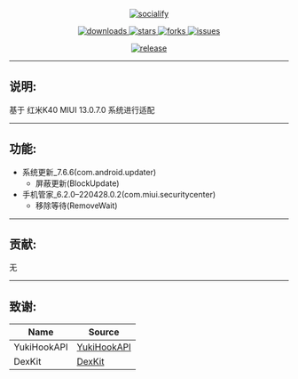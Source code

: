 <p align="center">
    <a href="https://github.com/HdShare/HookMiui13">
        <img src="https://socialify.git.ci/HdShare/HookMiui13/image?description=1&font=Rokkitt&language=1&name=1&owner=1&theme=Auto" alt="socialify"/>
    </a>
</p>

<p align="center">
    <a href="https://github.com/HdShare/HookMiui13/releases">
        <img src="https://img.shields.io/github/downloads/HdShare/HookMiui13/total?style=flat-square&label=GithubRepo&labelColor=1b1f23&color=eeeeee" alt="downloads">
    </a>
    <a href="https://github.com/HdShare/HookMiui13/stargazers">
        <img src="https://img.shields.io/github/stars/HdShare/HookMiui13?style=flat-square&label=Stars&labelColor=1b1f23&color=dfb317" alt="stars">
    </a>
    <a href="https://github.com/HdShare/HookMiui13/network/members">
        <img src="https://img.shields.io/github/forks/HdShare/HookMiui13?style=flat-square&label=Forks&labelColor=1b1f23&color=97ca00" alt="forks">
    </a>
    <a href="https://github.com/HdShare/HookMiui13/issues">
        <img src="https://img.shields.io/github/issues/HdShare/HookMiui13?style=flat-square&label=Issues&labelColor=1b1f23&color=007ec6" alt="issues">
    </a>
</p>

<p align="center">
    <a href="https://github.com/HdShare/HookMiui13/releases/latest">
        <img src="https://img.shields.io/github/v/release/HdShare/HookMiui13?style=flat-square&label=Release&labelColor=8b00c5&color=c8c8c8" alt="release">
    </a>
</p>

---

## 说明:

基于 红米K40 MIUI 13.0.7.0 系统进行适配

---

## 功能:

- 系统更新_7.6.6(com.android.updater)
    - 屏蔽更新(BlockUpdate)
- 手机管家_6.2.0–220428.0.2(com.miui.securitycenter)
    - 移除等待(RemoveWait)

---

## 贡献:

无

---

## 致谢:

| Name        | Source                                                    |
|-------------|-----------------------------------------------------------|
| YukiHookAPI | [YukiHookAPI](https://github.com/HighCapable/YukiHookAPI) |
| DexKit      | [DexKit](https://github.com/LuckyPray/DexKit)             |

